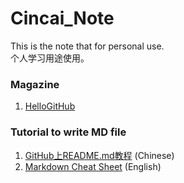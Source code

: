 # Cincai_Note

This is the note that for personal use.<br>
个人学习用途使用。

### Magazine
1. [HelloGitHub](https://link.zhihu.com/?target=https%3A//github.com/521xueweihan/HelloGitHub)
### Tutorial to write MD file
1. [GitHub上README.md教程](https://blog.csdn.net/kaitiren/article/details/38513715) (Chinese)
2. [Markdown Cheat Sheet](https://www.markdownguide.org/cheat-sheet/) (English)